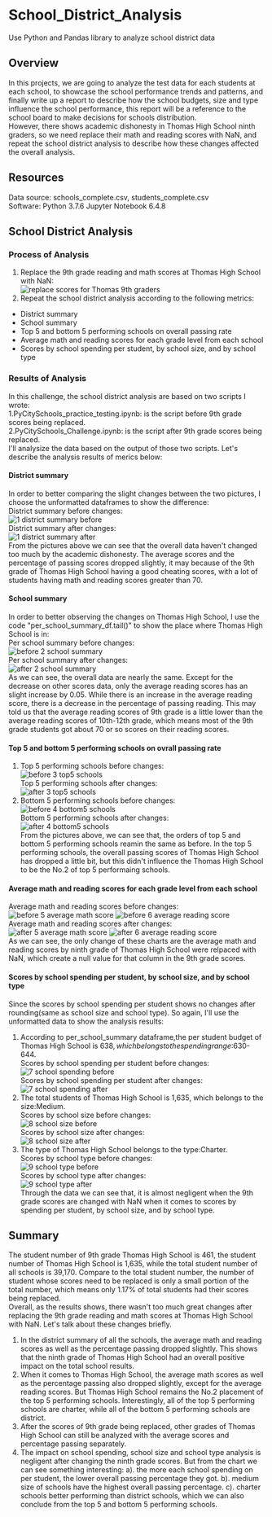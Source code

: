 # School_District_Analysis
Use Python and Pandas library to analyze school district data
## Overview
In this projects, we are going to analyze the test data for each students at each school, to showcase the school performance trends and patterns, and finally write up a report to describe how the school budgets, size and type influence the school performance, this report will be a reference to the school board to make decisions for schools distribution.<br/>
However, there shows academic dishonesty in Thomas High School ninth graders, so we need replace their math and reading scores with NaN, and repeat the school district analysis to describe how these changes affected the overall analysis.
## Resources
Data source: schools_complete.csv,  students_complete.csv<br/>
Software: Python 3.7.6   Jupyter Notebook 6.4.8
## School District Analysis
### Process of Analysis
1. Replace the 9th grade reading and math scores at Thomas High School with NaN:<br/>
![replace scores for Thomas 9th graders](https://user-images.githubusercontent.com/107179765/177722135-9e7e2655-2387-4ffb-a32f-389400cff706.png)
2. Repeat the school district analysis according to the following metrics:<br/>
  -	District summary
  -	School summary
  -	Top 5 and bottom 5 performing schools on overall passing rate
  -	Average math and reading scores for each grade level from each school
  -	Scores by school spending per student, by school size, and by school type<br/>
### Results of Analysis
In this challenge, the school district analysis are based on two scripts I wrote:<br/>
1.PyCitySchools_practice_testing.ipynb: is the script before 9th grade scores being replaced.<br/>
2.PyCitySchools_Challenge.ipynb:        is the script after 9th grade scores being replaced.<br/>
I'll analysize the data based on the output of those two scripts. Let's describe the analysis results of merics below:
#### District summary
In order to better comparing the slight changes between the two pictures, I choose the unformatted dataframes to show the difference:<br/>
District summary before changes:<br/>
![1 district summary before](https://user-images.githubusercontent.com/107179765/177860541-ed4d3d4d-5070-4b48-a648-a2390d40ce7a.png)<br/>
District summary after changes:<br/>
![1 district summary after](https://user-images.githubusercontent.com/107179765/177860527-602b72e4-7dde-4f5e-a33e-56a09edfe8f7.png)<br/>
From the pictures above we can see that the overall data haven't changed too much by the academic dishonesty. The average scores and the percentage of passing scores dropped slightly, it may because of the 9th grade of Thomas High School having a good cheating scores, with a lot of students having math and reading scores greater than 70.
#### School summary
In order to better observing the changes on Thomas High School, I use the code "per_school_summary_df.tail()" to show the place where Thomas High School is in:<br/>
Per school summary before changes:<br/>
![before 2 school summary](https://user-images.githubusercontent.com/107179765/177852830-0ab93948-9fb5-4cb0-9578-3b5d78067ce9.png)<br/>
Per school summary after changes:<br/>
![after 2 school summary](https://user-images.githubusercontent.com/107179765/177852889-c7fb8141-efe1-4c1e-92e8-b37a3a4a9d6d.png)<br/>
As we can see, the overall data are nearly the same. Except for the decrease on other scores data, only the average reading scores has an slight increase by 0.05. 
While there is an increase in the average reading score, there is a decrease in the percentage of passing reading. This may told us that the average reading scores of 9th grade is a little lower than the average reading scores of 10th-12th grade, which means most of the 9th grade students got about 70 or so scores on their reading scores.
#### Top 5 and bottom 5 performing schools on ovrall passing rate
1. Top 5 performing schools before changes:<br/>
![before 3 top5 schools](https://user-images.githubusercontent.com/107179765/177856133-8c98bf08-1fd3-4d2d-a0e7-c1a4b337ddaa.png)<br/>
   Top 5 performing schools after changes:<br/>
![after 3 top5 schools](https://user-images.githubusercontent.com/107179765/177856158-33fe027c-d2dc-4ca2-9483-4336a280ebc4.png)<br/>
2. Bottom 5 performing schools before changes:<br/>
![before 4 bottom5 schools](https://user-images.githubusercontent.com/107179765/177728393-330bbca7-d293-4b69-88b2-e7abfb297084.png)<br/>
   Bottom 5 performing schools after changes:<br/>
![after 4 bottom5 schools](https://user-images.githubusercontent.com/107179765/177728438-34bd4e08-dee2-4cb6-9335-510313213fd5.png)<br/>
From the pictures above, we can see that, the orders of top 5 and bottom 5 performing schools reamin the same as before. In the top 5 performing schools, the overall passing scores of Thomas High School has dropped a little bit, but this didn't influence the Thomas High School to be the No.2 of top 5 performaing schools. 
#### Average math and reading scores for each grade level from each school
Average math and reading scores before changes:<br/>
![before 5 average math score](https://user-images.githubusercontent.com/107179765/177854445-53e86ed8-580f-4d14-b7b8-969054253b88.png)
![before 6 average reading score](https://user-images.githubusercontent.com/107179765/177854103-697717f0-c5ad-4789-adab-d61bdcea718c.png)<br/>
Average math and reading scores after changes:<br/>
![after 5 average math score](https://user-images.githubusercontent.com/107179765/177855430-19641414-ca15-4efa-968c-cf32c9b6c6c0.png)
![after 6 average reading score](https://user-images.githubusercontent.com/107179765/177855475-568b0131-f0bf-4c17-a239-088bbcddade8.png)<br/>
As we can see, the only change of these charts are the average math and reading scores by ninth grade of Thomas High School were relpaced with NaN, which create a null value for that column in the 9th grade scores.
#### Scores by school spending per student, by school size, and by school type
Since the scores by school spending per student shows no changes after rounding(same as school size and school type). So again, I'll use the unformatted data to show the analysis results:
1. According to per_school_summary dataframe,the per student budget of Thomas High School is $638, which belongs to the spending range:$630-644.<br/>
   Scores by school spending per student before changes:<br/>
![7 school spending before](https://user-images.githubusercontent.com/107179765/177900012-3ae5e76c-d8ae-4cf6-bbd5-39d6aaa8be9b.png)<br/>
   Scores by school spending per student after changes:<br/>
![7 school spending after](https://user-images.githubusercontent.com/107179765/177900021-51035c8d-32f2-4bcf-9b0e-6c8ac02e1c5a.png)<br/>
2. The total students of Thomas High School is 1,635, which belongs to the size:Medium.<br/>
   Scores by school size before changes:<br/>
![8 school size before](https://user-images.githubusercontent.com/107179765/177900026-c128a1aa-6fdb-4412-a4b2-1708abd1a3d4.png)<br/>
   Scores by school size after changes:<br/>
![8 school size after](https://user-images.githubusercontent.com/107179765/177900035-e791b328-5258-4ac7-8148-506e8b095b4f.png)<br/>
3. The type of Thomas High School belongs to the type:Charter.<br/>
   Scores by school type before changes:<br/>
![9 school type before](https://user-images.githubusercontent.com/107179765/177900043-77708753-f0c5-4439-a121-cc594f083c6d.png)<br/>
   Scores by school type after changes:<br/>
![9 school type after](https://user-images.githubusercontent.com/107179765/177900058-e29fc9d3-590b-4fe6-aa99-56c128a5de56.png)<br/>
Through the data we can see that, it is almost negligent when the 9th grade scores are changed with NaN when it comes to scores by spending per student, by school size, and by school type.
## Summary
The student number of 9th grade Thomas High School is 461, the student number of Thomas High School is 1,635, while the total student number of all schools is 39,170. Compare to the total student number, the number of student whose scores need to be replaced is only a small portion of the total number, which means only 1.17% of total students had their scores being replaced.<br/> 
Overall, as the results shows, there wasn't too much great changes after replacing the 9th grade reading and math scores at Thomas High School with NaN. Let's talk about these changes briefly. 
1. In the district summary of all the schools, the average math and reading scores as well as the percentage passing dropped slightly. This shows that the ninth grade of Thomas High School had an overall positive impact on the total school results.
2. When it comes to Thomas High School, the average math scores as well as the percentage passing also dropped slightly, except for the average reading scores. But Thomas High School remains the No.2 placement of the top 5 performing schools. Interestingly, all of the top 5 performing schools are charter, while all of the bottom 5 performing schools are district.
3. After the scores of 9th grade being replaced, other grades of Thomas High School can still be analyzed with the average scores and percentage passing separately.
4. The impact on school spending, school size and school type analysis is negligent after changing the ninth grade scores. But from the chart we can see something interesting: a). the more each school spending on per student, the lower overall passing percentage they got. b). medium size of schools have the highest overall passing percentage. c). charter schools better performing than district schools, which we can also conclude from the top 5 and bottom 5 performing schools.

